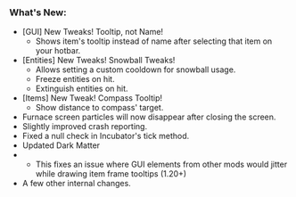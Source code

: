 ### What's New:

* [GUI] New Tweaks! Tooltip, not Name!
  * Shows item's tooltip instead of name after selecting that item on your hotbar.
* [Entities] New Tweaks! Snowball Tweaks!
  * Allows setting a custom cooldown for snowball usage.
  * Freeze entities on hit.
  * Extinguish  entities on hit.
* [Items] New Tweak! Compass Tooltip!
  * Show distance to compass' target.
* Furnace screen particles will now disappear after closing the screen.
* Slightly improved crash reporting.
* Fixed a null check in Incubator's tick method.
* Updated Dark Matter
* * This fixes an issue where GUI elements from other mods would jitter while drawing item frame tooltips (1.20+)
* A few other internal changes.